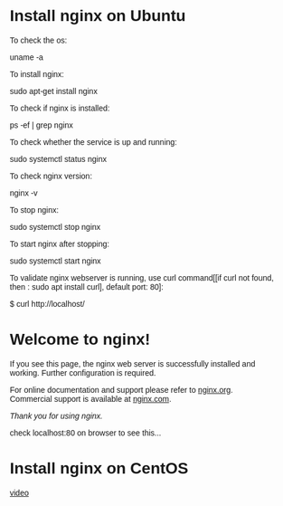 # Install nginx on Ubuntu

To check the os:

uname -a

To install nginx:

sudo apt-get install nginx

To check if nginx is installed:

ps -ef | grep nginx

To check whether the service is up and running:

sudo systemctl status nginx

To check nginx version:

nginx -v

To stop nginx:

sudo systemctl stop nginx

To start nginx after stopping:

sudo systemctl start nginx

To validate nginx webserver is running, use curl command[[if curl not found, then : sudo apt install curl], default port: 80]:

$ curl http://localhost/
<!DOCTYPE html>
<html>
<head>
<title>Welcome to nginx!</title>
<style>
    body {
        width: 35em;
        margin: 0 auto;
        font-family: Tahoma, Verdana, Arial, sans-serif;
    }
</style>
</head>
<body>
<h1>Welcome to nginx!</h1>
<p>If you see this page, the nginx web server is successfully installed and
working. Further configuration is required.</p>

<p>For online documentation and support please refer to
<a href="http://nginx.org/">nginx.org</a>.<br/>
Commercial support is available at
<a href="http://nginx.com/">nginx.com</a>.</p>

<p><em>Thank you for using nginx.</em></p>
</body>
</html>

check localhost:80 on browser to see this...

# Install nginx on CentOS
[video](https://www.udemy.com/course/nginx-for-sys-and-web-admins-free/learn/lecture/41076624#overview, "Reference")


